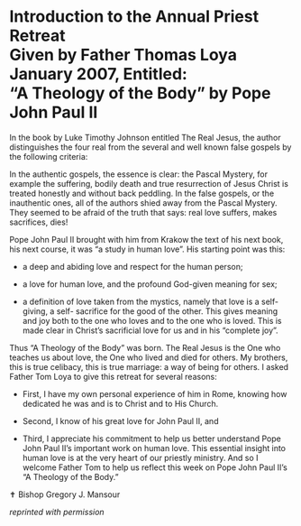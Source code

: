 <h1>
Introduction to the Annual Priest Retreat<br/>
Given by Father Thomas Loya<br/>
January 2007, Entitled:<br/>
“A Theology of the Body” by Pope John Paul II
</h1>
In the book by Luke Timothy Johnson entitled The Real Jesus, the author distinguishes the four real from the several and well known false gospels by the following criteria:

In the authentic gospels, the essence is clear: the Pascal Mystery, for example the suffering, bodily death and true resurrection of Jesus Christ is treated honestly and without back peddling. In the false gospels, or the inauthentic ones, all of the authors shied away from the Pascal Mystery. They seemed to be afraid of the truth that says: real love suffers, makes sacrifices, dies!

Pope John Paul II brought with him from Krakow the text of his next book, his next course, it was “a study in human love”. His starting point was this:

* a deep and abiding love and respect for the human person;

* a love for human love, and the profound God-given meaning for sex;

* a definition of love taken from the mystics, namely that love is a self-giving, a self- sacrifice for the good of the other. This gives meaning and joy both to the one who loves and to the one who is loved. This is made clear in Christ’s sacrificial love for us and in his “complete joy”.

Thus “A Theology of the Body” was born. The Real Jesus is the One who teaches us about love, the One who lived and died for others. My brothers, this is true celibacy, this is true marriage: a way of being for others.
I asked Father Tom Loya to give this retreat for several reasons:

* First, I have my own personal experience of him in Rome, knowing how dedicated he was and is to Christ and to His Church.

* Second, I know of his great love for John Paul II, and

* Third, I appreciate his commitment to help us better understand Pope John Paul II’s important work on human love.
This essential insight into human love is at the very heart of our priestly ministry. And so I welcome Father Tom to help us reflect this week on Pope John Paul II’s “A Theology of the Body.”

&#10013; Bishop Gregory J. Mansour

*reprinted with permission*
